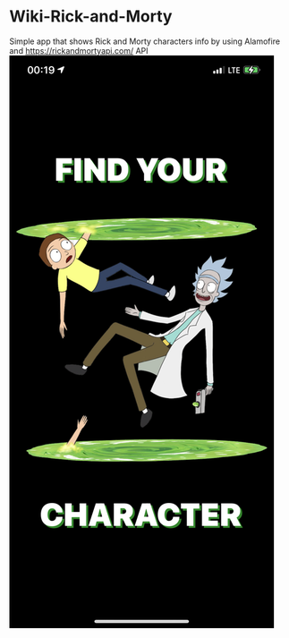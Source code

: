 # Wiki-Rick-and-Morty
Simple app that shows Rick and Morty characters info by using Alamofire and https://rickandmortyapi.com/ API
![github-small](https://github.com/holeinbrain/Wiki-Rick-and-Morty/blob/main/1.PNG?raw=true)
